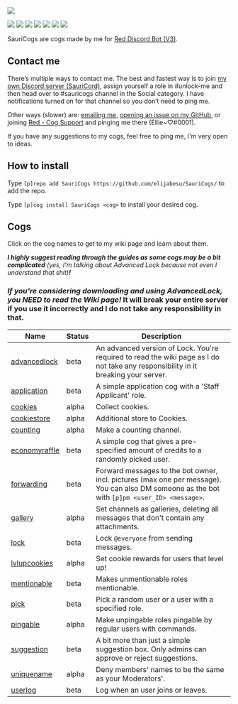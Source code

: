 [![](https://img.shields.io/badge/SauriCogs-by_elijabesu-ffb8d7.svg?style=popout-square&logo=python&logoColor=ffb8d7)](http://cogs.saurich.com/)

[![](https://img.shields.io/badge/Red%20DiscordBot-V3-red.svg)](https://github.com/Cog-Creators/Red-DiscordBot) [![](https://img.shields.io/badge/code%20style-black-000000.svg)](https://github.com/python/black) [![](https://www.codefactor.io/repository/github/elijabesu/sauricogs/badge)](https://www.codefactor.io/repository/github/elijabesu/sauricogs) [![](https://img.shields.io/github/repo-size/elijabesu/SauriCogs.svg)](https://github.com/elijabesu/SauriCogs) [![](https://img.shields.io/github/last-commit/elijabesu/SauriCogs.svg)](https://github.com/elijabesu/SauriCogs) [![](https://img.shields.io/github/issues/elijabesu/SauriCogs.svg)](https://github.com/elijabesu/SauriCogs/issues?q=is%3Aopen+is%3Aissue) [![](https://img.shields.io/github/issues-closed/elijabesu/SauriCogs.svg)](https://github.com/elijabesu/SauriCogs/issues?q=is%3Aissue+is%3Aclosed)

SauriCogs are cogs made by me for [Red Discord Bot (V3)](https://github.com/Cog-Creators/Red-DiscordBot/).

## Contact me

There’s multiple ways to contact me. The best and fastest way is to join [my own Discord server (SauriCord)](https://discord.gg/Q5KX6kS), assign yourself a role in #unlock-me and then head over to #sauricogs channel in the Social category. I have notifications turned on for that channel so you don’t need to ping me.

Other ways (slower) are: <a href="mailto:ellie@saurich.com?subject=SauriCogs">emailing me</a>, <a href="https://github.com/elijabesu/SauriCogs/issues">opening an issue on my GitHub</a>, or joining <a href="https://discord.gg/GET4DVk">Red - Cog Support</a> and pinging me there (Ellie~♡#0001).

If you have any suggestions to my cogs, feel free to ping me, I'm very open to ideas.

## How to install

Type `[p]repo add SauriCogs https://github.com/elijabesu/SauriCogs/` to add the repo.

Type `[p]cog install SauriCogs <cog>` to install your desired cog.

## Cogs

Click on the cog names to get to my wiki page and learn about them.

***I highly suggest reading through the guides as some cogs may be a bit complicated*** *(yes, I'm talking about Advanced Lock because not even I understand that shit)****!***

### *If you're considering downloading and using AdvancedLock, you NEED to read the Wiki page!* It will break your entire server if you use it incorrectly and I do not take any responsibility in that.

| Name | Status | Description | 
| --- | --- | --- | 
| [advancedlock](https://cogs.saurich.com/advancedlock.html) | beta | An advanced version of Lock. You're required to read the wiki page as I do not take any responsibility in it breaking your server. | 
| [application](https://cogs.saurich.com/application.html) | beta | A simple application cog with a 'Staff Applicant' role. | 
| [cookies](https://cogs.saurich.com/cookies.html) | alpha | Collect cookies. |
| [cookiestore](https://cogs.saurich.com/cookiestore.html) | alpha | Additional store to Cookies. |
| [counting](https://cogs.saurich.com/counting.html) | alpha | Make a counting channel. |
| [economyraffle](https://cogs.saurich.com/economyraffle.html) | beta | A simple cog that gives a pre-specified amount of credits to a randomly picked user. | 
| [forwarding](https://cogs.saurich.com/forwarding.html) | beta | Forward messages to the bot owner, incl. pictures (max one per message). You can also DM someone as the bot with `[p]pm <user_ID> <message>`. |
| [gallery](https://cogs.saurich.com/gallery.html) | alpha | Set channels as galleries, deleting all messages that don't contain any attachments. |
| [lock](https://cogs.saurich.com/lock.html) | beta | Lock `@everyone` from sending messages. |
| [lvlupcookies](https://cogs.saurich.com/lvlupcookies.html) | alpha |     Set cookie rewards for users that level up! |
| [mentionable](https://cogs.saurich.com/mentionable.html) | beta | Makes unmentionable roles mentionable. |
| [pick](https://cogs.saurich.com/pick.html) | beta | Pick a random user or a user with a specified role. |
| [pingable](https://cogs.saurich.com/pingable.html) | alpha | Make unpingable roles pingable by regular users with commands. |
| [suggestion](https://cogs.saurich.com/suggestion.html) | beta | A bit more than just a simple suggestion box. Only admins can approve or reject suggestions. |
| [uniquename](https://cogs.saurich.com/uniquename.html) | alpha | Deny members' names to be the same as your Moderators'. |
| [userlog](https://cogs.saurich.com/userlog.html) | beta | Log when an user joins or leaves. |